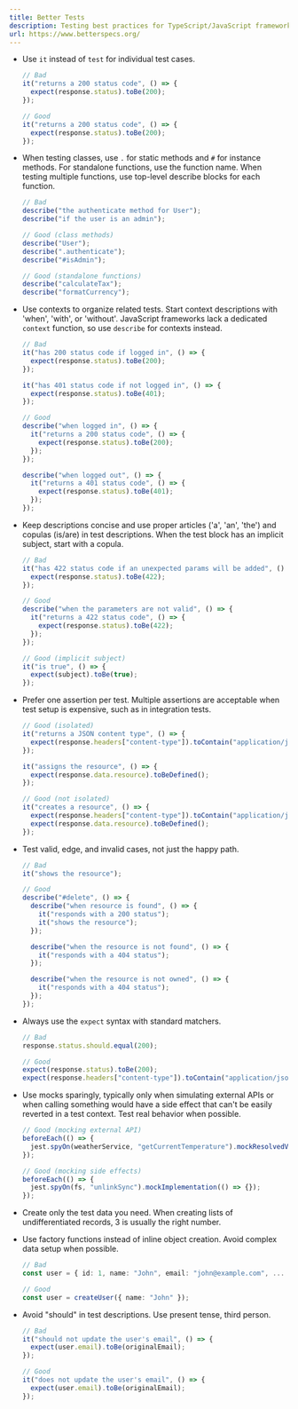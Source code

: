 ```yaml
---
title: Better Tests
description: Testing best practices for TypeScript/JavaScript frameworks like Jest, Vitest, and Bun
url: https://www.betterspecs.org/
---
```


- Use `it` instead of `test` for individual test cases.

  ```typescript
  // Bad
  it("returns a 200 status code", () => {
    expect(response.status).toBe(200);
  });

  // Good
  it("returns a 200 status code", () => {
    expect(response.status).toBe(200);
  });
  ```

- When testing classes, use `.` for static methods and `#` for instance methods. For standalone functions, use the function name. When testing multiple functions, use top-level describe blocks for each function.

  ```typescript
  // Bad
  describe("the authenticate method for User");
  describe("if the user is an admin");

  // Good (class methods)
  describe("User");
  describe(".authenticate");
  describe("#isAdmin");

  // Good (standalone functions)
  describe("calculateTax");
  describe("formatCurrency");
  ```

- Use contexts to organize related tests. Start context descriptions with 'when', 'with', or 'without'. JavaScript frameworks lack a dedicated `context` function, so use `describe` for contexts instead.

  ```typescript
  // Bad
  it("has 200 status code if logged in", () => {
    expect(response.status).toBe(200);
  });

  it("has 401 status code if not logged in", () => {
    expect(response.status).toBe(401);
  });

  // Good
  describe("when logged in", () => {
    it("returns a 200 status code", () => {
      expect(response.status).toBe(200);
    });
  });

  describe("when logged out", () => {
    it("returns a 401 status code", () => {
      expect(response.status).toBe(401);
    });
  });
  ```

- Keep descriptions concise and use proper articles ('a', 'an', 'the') and copulas (is/are) in test descriptions. When the test block has an implicit subject, start with a copula.

  ```typescript
  // Bad
  it("has 422 status code if an unexpected params will be added", () => {
    expect(response.status).toBe(422);
  });

  // Good
  describe("when the parameters are not valid", () => {
    it("returns a 422 status code", () => {
      expect(response.status).toBe(422);
    });
  });

  // Good (implicit subject)
  it("is true", () => {
    expect(subject).toBe(true);
  });
  ```

- Prefer one assertion per test. Multiple assertions are acceptable when test setup is expensive, such as in integration tests.

  ```typescript
  // Good (isolated)
  it("returns a JSON content type", () => {
    expect(response.headers["content-type"]).toContain("application/json");
  });

  it("assigns the resource", () => {
    expect(response.data.resource).toBeDefined();
  });

  // Good (not isolated)
  it("creates a resource", () => {
    expect(response.headers["content-type"]).toContain("application/json");
    expect(response.data.resource).toBeDefined();
  });
  ```

- Test valid, edge, and invalid cases, not just the happy path.

  ```typescript
  // Bad
  it("shows the resource");

  // Good
  describe("#delete", () => {
    describe("when resource is found", () => {
      it("responds with a 200 status");
      it("shows the resource");
    });

    describe("when the resource is not found", () => {
      it("responds with a 404 status");
    });

    describe("when the resource is not owned", () => {
      it("responds with a 404 status");
    });
  });
  ```

- Always use the `expect` syntax with standard matchers.

  ```typescript
  // Bad
  response.status.should.equal(200);

  // Good
  expect(response.status).toBe(200);
  expect(response.headers["content-type"]).toContain("application/json");
  ```

- Use mocks sparingly, typically only when simulating external APIs or when calling something would have a side effect that can't be easily reverted in a test context. Test real behavior when possible.

  ```typescript
  // Good (mocking external API)
  beforeEach(() => {
    jest.spyOn(weatherService, "getCurrentTemperature").mockResolvedValue(72);
  });

  // Good (mocking side effects)
  beforeEach(() => {
    jest.spyOn(fs, "unlinkSync").mockImplementation(() => {});
  });
  ```

- Create only the test data you need. When creating lists of undifferentiated records, 3 is usually the right number.

- Use factory functions instead of inline object creation. Avoid complex data setup when possible.

  ```typescript
  // Bad
  const user = { id: 1, name: "John", email: "john@example.com", ... };

  // Good
  const user = createUser({ name: "John" });
  ```

- Avoid "should" in test descriptions. Use present tense, third person.

  ```typescript
  // Bad
  it("should not update the user's email", () => {
    expect(user.email).toBe(originalEmail);
  });

  // Good
  it("does not update the user's email", () => {
    expect(user.email).toBe(originalEmail);
  });
  ```
